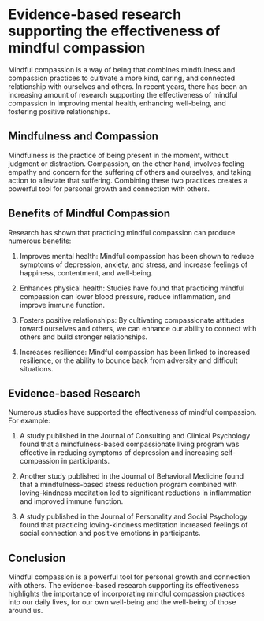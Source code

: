 Evidence-based research supporting the effectiveness of mindful compassion
=======================================================================================================================

Mindful compassion is a way of being that combines mindfulness and compassion practices to cultivate a more kind, caring, and connected relationship with ourselves and others. In recent years, there has been an increasing amount of research supporting the effectiveness of mindful compassion in improving mental health, enhancing well-being, and fostering positive relationships.

Mindfulness and Compassion
--------------------------

Mindfulness is the practice of being present in the moment, without judgment or distraction. Compassion, on the other hand, involves feeling empathy and concern for the suffering of others and ourselves, and taking action to alleviate that suffering. Combining these two practices creates a powerful tool for personal growth and connection with others.

Benefits of Mindful Compassion
------------------------------

Research has shown that practicing mindful compassion can produce numerous benefits:

1. Improves mental health: Mindful compassion has been shown to reduce symptoms of depression, anxiety, and stress, and increase feelings of happiness, contentment, and well-being.

2. Enhances physical health: Studies have found that practicing mindful compassion can lower blood pressure, reduce inflammation, and improve immune function.

3. Fosters positive relationships: By cultivating compassionate attitudes toward ourselves and others, we can enhance our ability to connect with others and build stronger relationships.

4. Increases resilience: Mindful compassion has been linked to increased resilience, or the ability to bounce back from adversity and difficult situations.

Evidence-based Research
-----------------------

Numerous studies have supported the effectiveness of mindful compassion. For example:

1. A study published in the Journal of Consulting and Clinical Psychology found that a mindfulness-based compassionate living program was effective in reducing symptoms of depression and increasing self-compassion in participants.

2. Another study published in the Journal of Behavioral Medicine found that a mindfulness-based stress reduction program combined with loving-kindness meditation led to significant reductions in inflammation and improved immune function.

3. A study published in the Journal of Personality and Social Psychology found that practicing loving-kindness meditation increased feelings of social connection and positive emotions in participants.

Conclusion
----------

Mindful compassion is a powerful tool for personal growth and connection with others. The evidence-based research supporting its effectiveness highlights the importance of incorporating mindful compassion practices into our daily lives, for our own well-being and the well-being of those around us.
